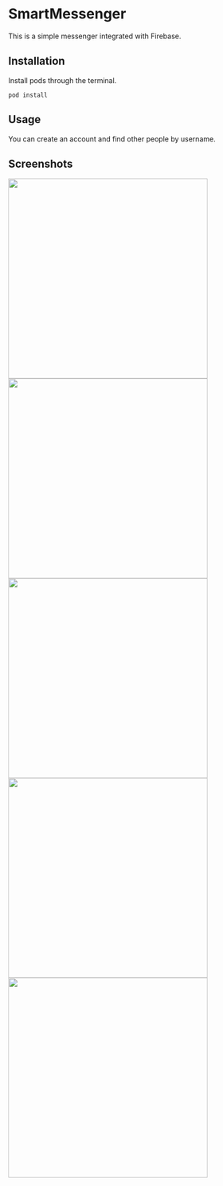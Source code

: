 # SmartMessenger

This is a simple messenger integrated with Firebase.

## Installation

Install pods through the terminal.

 ```shell
pod install 
``` 

## Usage

You can create an account and find other people by username. 

## Screenshots

<p float="left">
<img src="https://user-images.githubusercontent.com/91344640/168440488-f41bb6c9-6f8d-4c5b-af82-cbaed73606cd.png" width="400">

<img src="https://user-images.githubusercontent.com/91344640/168440501-4ff895aa-5131-42a9-b6ee-a04e3d3c6c86.png" width="400">

<img src="https://user-images.githubusercontent.com/91344640/168440512-55f98fb5-bcea-4859-bfd7-f95acbf31b76.png" width="400">

<img src="(https://user-images.githubusercontent.com/91344640/168440518-0bc8db61-66a9-4c9d-b9e2-6fc1f1f26d9c.png" width="400">

<img src="https://user-images.githubusercontent.com/91344640/168440525-a44fb916-689f-45f6-ad61-68360f4d2f62.png" width="400">
</p>
